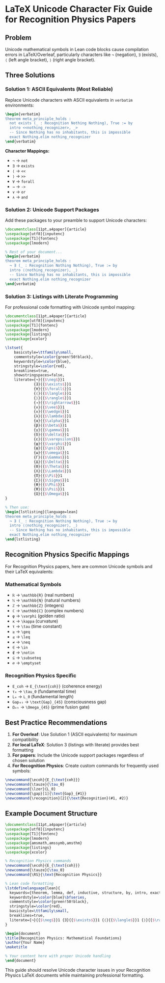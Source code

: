 # LaTeX Unicode Character Fix Guide for Recognition Physics Papers

## Problem
Unicode mathematical symbols in Lean code blocks cause compilation errors in LaTeX/Overleaf, particularly characters like `¬` (negation), `∃` (exists), `⟨` (left angle bracket), `⟩` (right angle bracket).

## Three Solutions

### Solution 1: ASCII Equivalents (Most Reliable)
Replace Unicode characters with ASCII equivalents in `verbatim` environments:

```latex
\begin{verbatim}
theorem meta_principle_holds : 
  not exists (_ : Recognition Nothing Nothing), True := by
  intro <<nothing_recognizer>, _>
  -- Since Nothing has no inhabitants, this is impossible
  exact Nothing.elim nothing_recognizer
\end{verbatim}
```

**Character Mappings:**
- `¬` → `not`
- `∃` → `exists`
- `⟨` → `<<`
- `⟩` → `>>`
- `∀` → `forall`
- `→` → `->`
- `∨` → `or`
- `∧` → `and`

### Solution 2: Unicode Support Packages
Add these packages to your preamble to support Unicode characters:

```latex
\documentclass[11pt,a4paper]{article}
\usepackage[utf8]{inputenc}
\usepackage[T1]{fontenc}
\usepackage{lmodern}

% Rest of your document...
\begin{verbatim}
theorem meta_principle_holds : 
  ¬ ∃ (_ : Recognition Nothing Nothing), True := by
  intro ⟨⟨nothing_recognizer⟩, _⟩
  -- Since Nothing has no inhabitants, this is impossible
  exact Nothing.elim nothing_recognizer
\end{verbatim}
```

### Solution 3: Listings with Literate Programming
For professional code formatting with Unicode symbol mapping:

```latex
\documentclass[11pt,a4paper]{article}
\usepackage[utf8]{inputenc}
\usepackage[T1]{fontenc}
\usepackage{lmodern}
\usepackage{listings}
\usepackage{xcolor}

\lstset{
    basicstyle=\ttfamily\small,
    commentstyle=\color{green!50!black},
    keywordstyle=\color{blue},
    stringstyle=\color{red},
    breaklines=true,
    showstringspaces=false,
    literate={¬}{{$\neg$}}1 
             {∃}{{$\exists$}}1 
             {∀}{{$\forall$}}1
             {⟨}{{$\langle$}}1 
             {⟩}{{$\rangle$}}1
             {→}{{$\rightarrow$}}1
             {∨}{{$\vee$}}1
             {∧}{{$\wedge$}}1
             {λ}{{$\lambda$}}1
             {α}{{$\alpha$}}1
             {β}{{$\beta$}}1
             {γ}{{$\gamma$}}1
             {δ}{{$\delta$}}1
             {ε}{{$\varepsilon$}}1
             {φ}{{$\varphi$}}1
             {ψ}{{$\psi$}}1
             {ω}{{$\omega$}}1
             {Γ}{{$\Gamma$}}1
             {Δ}{{$\Delta$}}1
             {Θ}{{$\Theta$}}1
             {Λ}{{$\Lambda$}}1
             {Π}{{$\Pi$}}1
             {Σ}{{$\Sigma$}}1
             {Φ}{{$\Phi$}}1
             {Ψ}{{$\Psi$}}1
             {Ω}{{$\Omega$}}1
}

% Then use:
\begin{lstlisting}[language=lean]
theorem meta_principle_holds : 
  ¬ ∃ (_ : Recognition Nothing Nothing), True := by
  intro ⟨⟨nothing_recognizer⟩, _⟩
  -- Since Nothing has no inhabitants, this is impossible
  exact Nothing.elim nothing_recognizer
\end{lstlisting}
```

## Recognition Physics Specific Mappings

For Recognition Physics papers, here are common Unicode symbols and their LaTeX equivalents:

### Mathematical Symbols
- `ℝ` → `\mathbb{R}` (real numbers)
- `ℕ` → `\mathbb{N}` (natural numbers)
- `ℤ` → `\mathbb{Z}` (integers)
- `ℂ` → `\mathbb{C}` (complex numbers)
- `φ` → `\varphi` (golden ratio)
- `κ` → `\kappa` (curvature)
- `τ` → `\tau` (time constant)
- `≥` → `\geq`
- `≤` → `\leq`
- `≠` → `\neq`
- `∈` → `\in`
- `∉` → `\notin`
- `⊆` → `\subseteq`
- `∅` → `\emptyset`

### Recognition Physics Specific
- `E_coh` → `E_{\text{coh}}` (coherence energy)
- `τ₀` → `\tau_0` (fundamental time)
- `L₀` → `L_0` (fundamental length)
- `Gap₄₅` → `\text{Gap}_{45}` (consciousness gap)
- `Ω₄₅` → `\Omega_{45}` (prime fusion gate)

## Best Practice Recommendations

1. **For Overleaf**: Use Solution 1 (ASCII equivalents) for maximum compatibility
2. **For local LaTeX**: Solution 3 (listings with literate) provides best formatting
3. **For papers**: Include the Unicode support packages regardless of chosen solution
4. **For Recognition Physics**: Create custom commands for frequently used symbols:

```latex
\newcommand{\ecoh}{E_{\text{coh}}}
\newcommand{\tauze}{\tau_0}
\newcommand{\lzer}{L_0}
\newcommand{\gap}[1]{\text{Gap}_{#1}}
\newcommand{\recognition}[2]{\text{Recognition}(#1, #2)}
```

## Example Document Structure

```latex
\documentclass[11pt,a4paper]{article}
\usepackage[utf8]{inputenc}
\usepackage[T1]{fontenc}
\usepackage{lmodern}
\usepackage{amsmath,amssymb,amsthm}
\usepackage{listings}
\usepackage{xcolor}

% Recognition Physics commands
\newcommand{\ecoh}{E_{\text{coh}}}
\newcommand{\tauze}{\tau_0}
\newcommand{\RS}{\text{Recognition Physics}}

% Lean code formatting
\lstdefinelanguage{lean}{
  keywords={theorem, lemma, def, inductive, structure, by, intro, exact, cases, sorry},
  keywordstyle=\color{blue}\bfseries,
  commentstyle=\color{green!50!black},
  stringstyle=\color{red},
  basicstyle=\ttfamily\small,
  breaklines=true,
  literate={¬}{{$\neg$}}1 {∃}{{$\exists$}}1 {⟨}{{$\langle$}}1 {⟩}{{$\rangle$}}1
}

\begin{document}
\title{Recognition Physics: Mathematical Foundations}
\author{Your Name}
\maketitle

% Your content here with proper Unicode handling
\end{document}
```

This guide should resolve Unicode character issues in your Recognition Physics LaTeX documents while maintaining professional formatting. 
